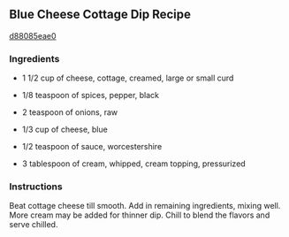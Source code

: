 ## Blue Cheese Cottage Dip Recipe

[d88085eae0](http://cookeatshare.com/recipes/blue-cheese-cottage-dip-11410)

### Ingredients

 - 1 1/2 cup of cheese, cottage, creamed, large or small curd

 - 1/8 teaspoon of spices, pepper, black

 - 2 teaspoon of onions, raw

 - 1/3 cup of cheese, blue

 - 1/2 teaspoon of sauce, worcestershire

 - 3 tablespoon of cream, whipped, cream topping, pressurized

### Instructions

Beat cottage cheese till smooth. Add in remaining ingredients, mixing well. More cream may be added for thinner dip. Chill to blend the flavors and serve chilled.